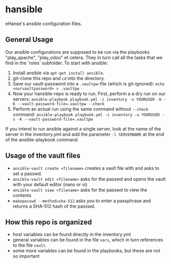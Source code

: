 # hansible
eHanse's ansible configuration files.

## General Usage
Our ansible configurations are supposed to be run via the playbooks "play_apache", "play_odoo" et cetera. They in turn call all the tasks that we find in the 'roles' subfolder. To start with ansible:

1. Install ansible via `apt-get install ansible`.
2. git-clone this repo and `cd` into the directory.
3. Save our vault-password into a `.vaultpw`-file (which is git-ignored): `echo <ourvaultpassword> > .vaultpw `
4. Now your hansible-repo is ready to run. First, perform a a dry run on our servers: ` ansible-playbook playbook.yml -i inventory -u YOURUSER -b -K --vault-password-file=.vaultpw --check `
5. Perform an actual run using the same command without `--check` command: `
ansible-playbook playbook.yml -i inventory -u YOURUSER -s -K --vault-password-file=.vaultpw `

If you intend to run ansible against a single server, look at the name of the server in the inventory.yml and add the parameter `-l SERVERNAME` at the end of the ansible-playbook command.

## Usage of the vault files
* `ansible-vault create <filename>` creates a vault file with <filename> and asks to set a passwd.
* `ansible-vault edit <filename>` asks for the passwd and opens the vault with your default editor (nano or vi)
* `ansible-vault view <filename>` asks for the passwd to view the contents
* `makepasswd --method=sha-512` asks you to enter a passphrase and returns a SHA-512 hash of the passwd.

## How this repo is organized
* host variables can be found directly in the inventory.yml
* general variables can be found in the file `vars`, which in turn references to the file `vault`.
* some more variables can be found in the playbooks, but these are not so important
 

